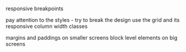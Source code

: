 responsive breakpoints

pay attention to the styles - try to break the design
use the grid and its responsive column width classes

margins and paddings on smaller screens
block level elements on big screens
